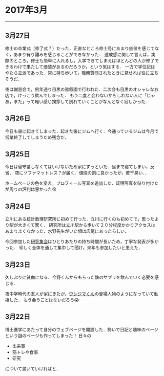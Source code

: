 # 2017年3月
---

## 3月27日
修士の卒業式（修了式？）だった．正直なところ修士号にあまり価値を感じてなく，あまり有り難みを感じることができなかった．
達成感に関して言えば，実際のところ，修士も簡単に入れるし，入学できてしまえばほとんどの人が修了できるわけで果たして価値があるのだろうか，という気はする．
一方で学位記はやたら立派であった．常に持ち歩いて，職務質問されたときに見せれば役に立ちそうだ．

夜は謝恩会で，例年通り目黒の雅叙園で行われた．二次会も目黒のオシャレなお店で，けっこう飲んでしまった．
もう二度と会わないかもしれない人に「じゃあ，また」って軽い感じ挨拶して別れていくことがなんとなく寂しかった．

## 3月26日
今日も昼に起きてしまった．起きた後にジムへ行く．今通っているジムは今月で営業終了してしまうため残念だ．

## 3月25日
今日は留守番しなくてはいけないため家にずっといた．昼まで寝てしまい，反省．
夜にソファマットレス？が届く．値段の割に良かったが，若干臭い．．

ホームページの色を変え，プロフィール写真を追加した．証明写真を貼り付けたが周りの評判は悪かった:cold_sweat:

## 3月24日
立川にある統計数理研究所に初めて行った．立川に行くのも初めてで，思ったより駅が大きくて驚く．
研究所は立川駅から歩いて２０分程度かかりアクセスはあまりよくなかった．水野先生がいた頃は広尾にあったらしい．

今回参加した[研究集会](http://www3.grips.ac.jp/~tsuchiya/sympo2016)はひとりあたりの持ち時間が長いため，丁寧な発表が多かった．
珍しく全体を通して集中して聞け，来年も参加したいと思えた．

## 3月23日
久しぶりに貧血になる．今野くんからもらった鉄のサプリを飲んでいく必要を感じる．

夜中学時代の友人が家にきたが，[ウシジマくん](http://amzn.asia/h3Nf1YM)の登場人物のようになっていて動揺した．
もう会うことはないだろう:scream:
## 3月22日
博士進学にあたって自分のウェブページを開設した．勢いで日記と趣味のページという謎のページも作ってしまった！
日々の

-   出来事
-   筋トレや食事
-   研究

について書いていければと．
